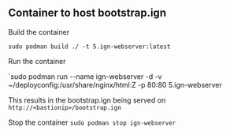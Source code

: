 ## Container to host bootstrap.ign

Build the container

`sudo podman build ./ -t 5.ign-webserver:latest`


Run the container

`sudo podman run --name ign-webserver -d -v ~/deployconfig:/usr/share/nginx/html:Z -p 80:80 5.ign-webserver

This results in the bootstrap.ign being served on `http://<bastionip>/bootstrap.ign`



Stop the container
`sudo podman stop ign-webserver` 

